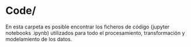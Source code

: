 # Code/

En esta carpeta es posible encontrar los ficheros de código (jupyter notebooks .ipynb) utilizados para todo el procesamiento, transformación y modelamiento de los datos.